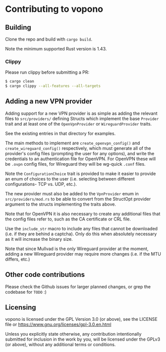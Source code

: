 # Contributing to vopono

## Building

Clone the repo and build with `cargo build`.

Note the minimum supported Rust version is 1.43.

### Clippy

Please run clippy before submitting a PR:

```bash
$ cargo clean
$ cargo clippy --all-features --all-targets
```

## Adding a new VPN provider

Adding support for a new VPN provider is as simple as adding the
relevant files to `src/providers/` defining Structs which implement the
base `Provider` trait and at least one of the `OpenVpnProvider` or
`WireguardProvider` traits.

See the existing entries in that directory for examples.

The main methods to implement are `create_openvpn_config()` and
`create_wireguard_config()` respectively, which must generate all of the
provider's config files (prompting the user for any options), and write
the credentials to an authentication file for OpenVPN. For OpenVPN these
will be `.ovpn` config files, for Wireguard they will be wg-quick
`.conf` files.

Note the `ConfigurationChoice` trait is provided to make it easier to
provide an enum of choices to the user (i.e. selecting between different
configurations- TCP vs. UDP, etc.).

The new provider must also be added to the `VpnProvider` enum in
`src/providers/mod.rs` to be able to convert from the StructOpt provider
argument to the structs implementing the traits above.

Note that for OpenVPN it is also necessary to create any additional
files that the config files refer to, such as the CA certificate or CRL
file.

Use the `include_str` macro to include any files that cannot be
downloaded (i.e. if they are behind a captcha). Only do this when
absolutely necessary as it will increase the binary size.

Note that since Mullvad is the only Wireguard provider at the moment,
adding a new Wireguard provider may require more changes (i.e. if the
MTU differs, etc.)

## Other code contributions

Please check the Github issues for larger planned changes, or grep the
codebase for `TODO` :) 

## Licensing

vopono is licensed under the GPL Version 3.0 (or above), see the LICENSE
file or https://www.gnu.org/licenses/gpl-3.0.en.html

Unless you explicitly state otherwise, any contribution intentionally submitted
for inclusion in the work by you, will be licensed under the GPLv3 (or
above), without any additional terms or conditions.

